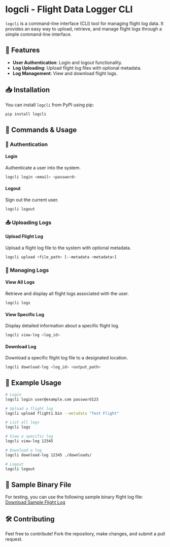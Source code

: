 # logcli - Flight Data Logger CLI

`logcli` is a command-line interface (CLI) tool for managing flight log data. It provides an easy way to upload, retrieve, and manage flight logs through a simple command-line interface.

## 🚀 Features

- **User Authentication**: Login and logout functionality.
- **Log Uploading**: Upload flight log files with optional metadata.
- **Log Management**: View and download flight logs.

## 📥 Installation

You can install `logcli` from PyPI using pip:

```sh
pip install logcli
```

## 📌 Commands & Usage

### 🔐 Authentication

#### Login
Authenticate a user into the system.
```sh
logcli login <email> <password>
```

#### Logout
Sign out the current user.
```sh
logcli logout
```

### 📤 Uploading Logs

#### Upload Flight Log
Upload a flight log file to the system with optional metadata.
```sh
logcli upload <file_path> [--metadata <metadata>]
```

### 📁 Managing Logs

#### View All Logs
Retrieve and display all flight logs associated with the user.
```sh
logcli logs
```

#### View Specific Log
Display detailed information about a specific flight log.
```sh
logcli view-log <log_id>
```

#### Download Log
Download a specific flight log file to a designated location.
```sh
logcli download-log <log_id> <output_path>
```

## 🎯 Example Usage

```sh
# Login
logcli login user@example.com password123

# Upload a flight log
logcli upload flight1.bin --metadata "Test Flight"

# List all logs
logcli logs

# View a specific log
logcli view-log 12345

# Download a log
logcli download-log 12345 ./downloads/

# Logout
logcli logout
```

## 📂 Sample Binary File

For testing, you can use the following sample binary flight log file:
[Download Sample Flight Log](https://hc-cdn.hel1.your-objectstorage.com/s/v3/b6a3656cae558c78201570a9edcc97646c7bfc19_sample.bin)

## 🛠 Contributing
Feel free to contribute! Fork the repository, make changes, and submit a pull request.
